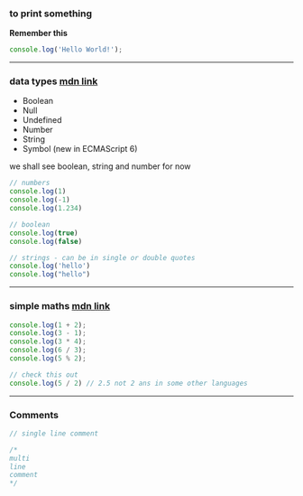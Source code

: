 ### to print something

**Remember this**

```javascript
console.log('Hello World!');
```
---

### data types [mdn link](https://developer.mozilla.org/en-US/docs/Web/JavaScript/Data_structures)

- Boolean
- Null
- Undefined
- Number
- String
- Symbol (new in ECMAScript 6)

we shall see boolean, string and number for now

``` javascript
// numbers
console.log(1)
console.log(-1)
console.log(1.234)

// boolean
console.log(true)
console.log(false)

// strings - can be in single or double quotes
console.log('hello')
console.log("hello")
```
---

### simple maths [mdn link](https://developer.mozilla.org/en-US/docs/Web/JavaScript/Reference/Operators/Arithmetic_Operators)

```javascript
console.log(1 + 2); 
console.log(3 - 1); 
console.log(3 * 4); 
console.log(6 / 3);
console.log(5 % 2);

// check this out
console.log(5 / 2) // 2.5 not 2 ans in some other languages
```
---

### Comments

```javascript
// single line comment

/*
multi
line 
comment
*/
```
